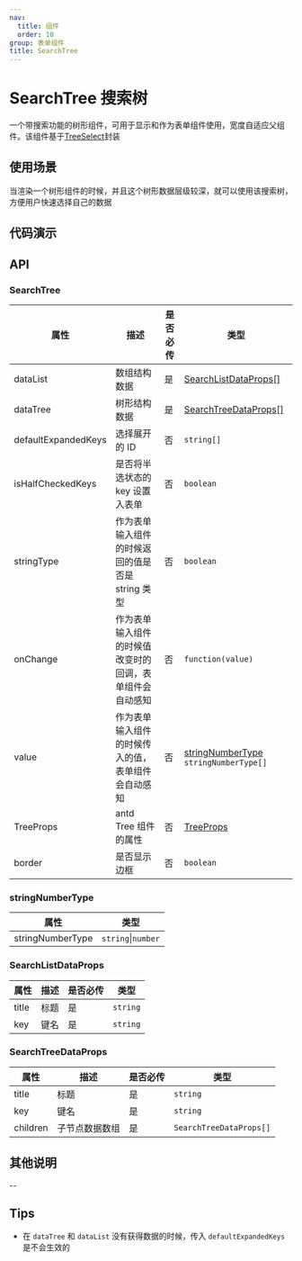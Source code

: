 ```yaml
---
nav:
  title: 组件
  order: 10
group: 表单组件
title: SearchTree
---
```


# SearchTree 搜索树

一个带搜索功能的树形组件，可用于显示和作为表单组件使用，宽度自适应父组件。该组件基于[TreeSelect](https://ant.design/components/tree-select-cn)封装

## 使用场景

当渲染一个树形组件的时候，并且这个树形数据层级较深，就可以使用该搜索树，方便用户快速选择自己的数据

## 代码演示

<code src='./demos/test1.tsx' title='作为展示的组件使用'></code>
<code src='./demos/test2.tsx' title='作为输入组件使用'></code>
<code src='./demos/test3.tsx' title='作为表单组件使用'></code>

## API

### SearchTree

| 属性                | 描述                                                     | 是否必传 | 类型                                                                 |
| ------------------- | -------------------------------------------------------- | -------- | -------------------------------------------------------------------- |
| dataList            | 数组结构数据                                             | 是       | [SearchListDataProps[]](#searchlistdataprops)                        |
| dataTree            | 树形结构数据                                             | 是       | [SearchTreeDataProps[]](#searchtreedataprops)                        |
| defaultExpandedKeys | 选择展开的 ID                                            | 否       | `string[]`                                                           |
| isHalfCheckedKeys   | 是否将半选状态的 key 设置入表单                          | 否       | `boolean`                                                            |
| stringType          | 作为表单输入组件的时候返回的值是否是 string 类型         | 否       | `boolean`                                                            |
| onChange            | 作为表单输入组件的时候值改变时的回调，表单组件会自动感知 | 否       | `function(value)`                                                    |
| value               | 作为表单输入组件的时候传入的值，表单组件会自动感知       | 否       | [stringNumberType](#stringnumbertype) `stringNumberType[]`           |
| TreeProps           | antd Tree 组件的属性                                     | 否       | [TreeProps](https://ant.design/components/tree-select-cn#tree-props) |
| border              | 是否显示边框                                             | 否       | `boolean`                                                            |

### stringNumberType

| 属性             | 类型               |
| ---------------- | ------------------ |
| stringNumberType | `string`\|`number` |

### SearchListDataProps

| 属性  | 描述 | 是否必传 | 类型     |
| ----- | ---- | -------- | -------- |
| title | 标题 | 是       | `string` |
| key   | 键名 | 是       | `string` |

### SearchTreeDataProps

| 属性     | 描述           | 是否必传 | 类型                    |
| -------- | -------------- | -------- | ----------------------- |
| title    | 标题           | 是       | `string`                |
| key      | 键名           | 是       | `string`                |
| children | 子节点数据数组 | 是       | `SearchTreeDataProps[]` |

## 其他说明

--

## Tips

- 在 `dataTree` 和 `dataList` 没有获得数据的时候，传入 `defaultExpandedKeys` 是不会生效的
